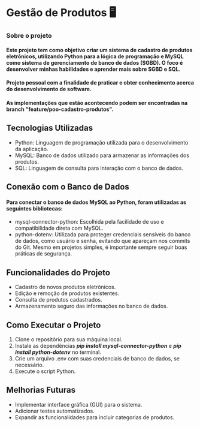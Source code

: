 # Gestão de Produtos 🖥️

### Sobre o projeto
#### Este projeto tem como objetivo criar um sistema de cadastro de produtos eletrônicos, utilizando Python para a lógica de programação e MySQL como sistema de gerenciamento de banco de dados (SGBD). O foco é desenvolver minhas habilidades e aprender mais sobre SGBD e SQL.
#### Projeto pessoal com a finalidade de praticar e obter conhecimento acerca do desenvolvimento de software.
#### As implementações que estão acontecendo podem ser encontradas na branch "feature/poo-cadastro-produtos".

## Tecnologias Utilizadas
- Python: Linguagem de programação utilizada para o desenvolvimento da aplicação.
- MySQL: Banco de dados utilizado para armazenar as informações dos produtos.
- SQL: Linguagem de consulta para interação com o banco de dados.
  
## Conexão com o Banco de Dados
#### Para conectar o banco de dados MySQL ao Python, foram utilizadas as seguintes bibliotecas:
- mysql-connector-python: Escolhida pela facilidade de uso e compatibilidade direta com MySQL.
- python-dotenv: Utilizada para proteger credenciais sensíveis do banco de dados, como usuário e senha, evitando que apareçam nos commits do Git. Mesmo em projetos simples, é importante sempre seguir boas práticas de segurança.

## Funcionalidades do Projeto
- Cadastro de novos produtos eletrônicos.
- Edição e remoção de produtos existentes.
- Consulta de produtos cadastrados.
- Armazenamento seguro das informações no banco de dados.
  
## Como Executar o Projeto
1. Clone o repositório para sua máquina local.
2. Instale as dependências _**pip install mysql-connector-python**_ e _**pip install python-dotenv**_ no terminal.
3. Crie um arquivo .env com suas credenciais de banco de dados, se necessário.
4. Execute o script Python.

## Melhorias Futuras
- Implementar interface gráfica (GUI) para o sistema.
- Adicionar testes automatizados.
- Expandir as funcionalidades para incluir categorias de produtos.
